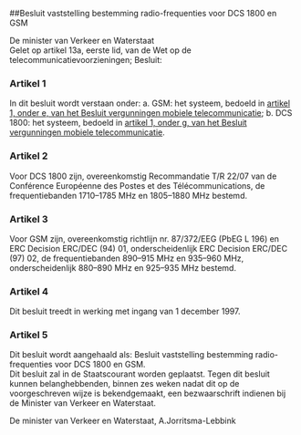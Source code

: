<meta http-equiv='Content-Type' content='text/html; charset=utf-8' />

##Besluit vaststelling bestemming radio-frequenties voor DCS 1800 en GSM

De minister van Verkeer en Waterstaat  
Gelet op artikel 13a, eerste lid, van de Wet op de telecommunicatievoorzieningen;
Besluit:    

### Artikel  1  

In dit besluit wordt verstaan onder:   a. GSM:  het systeem, bedoeld in [artikel 1, onder e, van het Besluit vergunningen mobiele telecommunicatie](../../../../../../../../../../../AMvB/besluit/vergunningen/mobiele/telecommunicatie/BWBR0006857/README.md);    b. DCS 1800:  het systeem, bedoeld in [artikel 1, onder g, van het Besluit vergunningen mobiele telecommunicatie](../../../../../../../../../../../AMvB/besluit/vergunningen/mobiele/telecommunicatie/BWBR0006857/README.md).     

### Artikel  2  

Voor DCS 1800 zijn, overeenkomstig Recommandatie T/R 22/07 van de Conférence Européenne des Postes et des Télécommunications, de frequentiebanden 1710–1785 MHz en 1805–1880 MHz bestemd.  

### Artikel  3  

Voor GSM zijn, overeenkomstig richtlijn nr. 87/372/EEG (PbEG L 196) en ERC Decision ERC/DEC (94) 01, onderscheidenlijk ERC Decision ERC/DEC (97) 02, de frequentiebanden 890–915 MHz en 935–960 MHz, onderscheidenlijk 880–890 MHz en 925–935 MHz bestemd.  

### Artikel  4  

Dit besluit treedt in werking met ingang van 1 december 1997.  

### Artikel  5  

Dit besluit wordt aangehaald als: Besluit vaststelling bestemming radio-frequenties voor DCS 1800 en GSM.  
Dit besluit zal in de Staatscourant worden geplaatst. Tegen dit besluit kunnen belanghebbenden, binnen zes weken nadat dit op de voorgeschreven wijze is bekendgemaakt, een bezwaarschrift indienen bij de Minister van Verkeer en Waterstaat.   

De 
minister van Verkeer en Waterstaat, 
A.Jorritsma-Lebbink    
